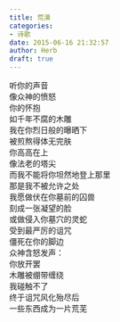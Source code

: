 ```yaml
---  
title: 荒漠  
categories:  
- 诗歌  
date: 2015-06-16 21:32:57  
author: Herb  
draft: true
---  
```

听你的声音  
像众神的愤怒  
你的怀抱  
如千年不腐的木雕    
我在你烈日般的曝晒下  
被煎熬得体无完肤  
你高高在上  
像法老的塔尖  
而我不能将你坦然地登上那里  
那是我不被允许之处    
我愿做伏在你墓前的囚兽  
刻成一张凝望的脸  
或做侵入你墓穴的灵蛇  
受到最严厉的诅咒  
僵死在你的脚边    
众神含怒发声：  
你放开罢  
木雕被绷带缠绕  
我碰触不了  
终于诅咒风化殆尽后  
一些东西成为一片荒芜